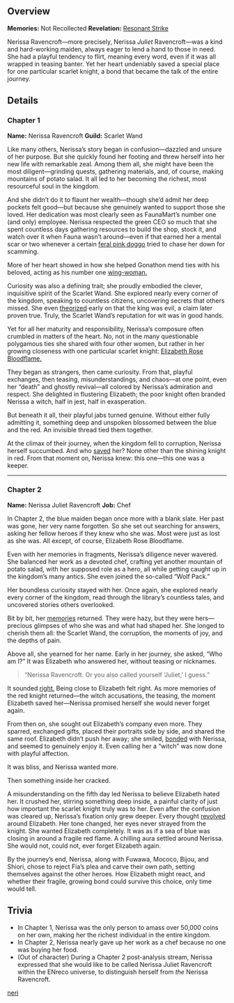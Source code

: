 <!-- title: Nerissa Juliet Ravencroft -->
<!-- quote: Oh where, oh where is my brave knight? -->
<!-- chapters: -1 -->
<!-- images: (Nerissa's Chapter 1 Profile), (Nerissa in the "Start Again" MV), (Nerissa activating her Revelation), (Nerissa's Chapter 2 Profile), (Nerissa turning against Fia in Chapter 2's Ending) -->
<!-- model: false -->

## Overview

**Memories:** Not Recollected
**Revelation:** [Resonant Strike](#entry:resonant-strike-entry)

Nerissa Ravencroft—more precisely, Nerissa _Juliet_ Ravencroft—was a kind and hard-working maiden, always eager to lend a hand to those in need. She had a playful tendency to flirt, meaning every word, even if it was all wrapped in teasing banter. Yet her heart undeniably saved a special place for one particular scarlet knight, a bond that became the talk of the entire journey.

## Details

### Chapter 1

**Name:** Nerissa Ravencroft
**Guild:** Scarlet Wand

Like many others, Nerissa’s story began in confusion—dazzled and unsure of her purpose. But she quickly found her footing and threw herself into her new life with remarkable zeal. Among them all, she might have been the most diligent—grinding quests, gathering materials, and, of course, making mountains of potato salad. It all led to her becoming the richest, most resourceful soul in the kingdom.

And she didn’t do it to flaunt her wealth—though she’d admit her deep pockets felt good—but because she genuinely wanted to support those she loved. Her dedication was most clearly seen as FaunaMart’s number one (and only) employee. Nerissa respected the green CEO so much that she spent countless days gathering resources to build the shop, stock it, and watch over it when Fauna wasn’t around—even if that earned her a mental scar or two whenever a certain [feral pink doggo](https://www.youtube.com/live/5swK4fB2smo?t=1251) tried to chase her down for scamming.

More of her heart showed in how she helped Gonathon mend ties with his beloved, acting as his number one [wing-woman.](https://www.youtube.com/live/qdYQ5j-0sQI?feature=shared&t=2806)

Curiosity was also a defining trait; she proudly embodied the clever, inquisitive spirit of the Scarlet Wand. She explored nearly every corner of the kingdom, speaking to countless citizens, uncovering secrets that others missed. She even [theorized](https://www.youtube.com/live/qdYQ5j-0sQI?feature=shared&t=12299) early on that the king was evil, a claim later proven true. Truly, the Scarlet Wand’s reputation for wit was in good hands.

Yet for all her maturity and responsibility, Nerissa’s composure often crumbled in matters of the heart. No, not in the many questionable polygamous ties she shared with four other women, but rather in her growing closeness with one particular scarlet knight: [Elizabeth Rose Bloodflame.](#entry:liz-entry)

They began as strangers, then came curiosity. From that, playful exchanges, then teasing, misunderstandings, and chaos—at one point, even her “death” and ghostly revival—all colored by Nerissa’s admiration and respect. She delighted in flustering Elizabeth; the poor knight often branded Nerissa a witch, half in jest, half in exasperation.

But beneath it all, their playful jabs turned genuine. Without either fully admitting it, something deep and unspoken blossomed between the blue and the red. An invisible thread tied them together.

At the climax of their journey, when the kingdom fell to corruption, Nerissa herself succumbed. And who [saved](https://www.youtube.com/live/qdYQ5j-0sQI?si=W9a6h2OXmkOQk3JU&t=7287) her? None other than the shining knight in red. From that moment on, Nerissa knew: this one—this one was a keeper.

---

### Chapter 2

**Name:** Nerissa Juliet Ravencroft
**Job:** Chef

In Chapter 2, the blue maiden began once more with a blank slate. Her past was gone, her very name forgotten. So she set out searching for answers, asking her fellow heroes if they knew who she was. Most were just as lost as she was. All except, of course, Elizabeth Rose Bloodflame.

Even with her memories in fragments, Nerissa’s diligence never wavered. She balanced her work as a devoted chef, crafting yet another mountain of potato salad, with her supposed role as a hero, all while getting caught up in the kingdom’s many antics. She even joined the so-called “Wolf Pack.”

Her boundless curiosity stayed with her. Once again, she explored nearly every corner of the kingdom, read through the library’s countless tales, and uncovered stories others overlooked.

Bit by bit, her [memories](https://www.youtube.com/live/5sWjzbacGUY?si=KUn5fSB0crLgmamn&t=12079) returned. They were hazy, but they were hers—precious glimpses of who she was and what had shaped her. She longed to cherish them all: the Scarlet Wand, the corruption, the moments of joy, and the depths of pain.

Above all, she yearned for her name. Early in her journey, she asked, “Who am I?”
It was Elizabeth who answered her, without teasing or nicknames.

> “Nerissa Ravencroft. Or you also called yourself ‘Juliet,’ I guess.”

It sounded [right.](https://www.youtube.com/live/XfZh_3xb7i0?si=xVwBE_o5TFb2HfsC&t=5287) Being close to Elizabeth felt right. As more memories of the red knight returned—the witch accusations, the teasing, the moment Elizabeth saved her—Nerissa promised herself she would never forget again.

From then on, she sought out Elizabeth’s company even more. They sparred, exchanged gifts, placed their portraits side by side, and shared the same roof. Elizabeth didn’t push her away; she smiled, [bonded](https://www.youtube.com/live/vMdhvi8dHN4?si=JeT3qPPFMnB0yoCr&t=6692) with Nerissa, and seemed to genuinely enjoy it. Even calling her a “witch” was now done with playful affection.

It was bliss, and Nerissa wanted more.

Then something inside her cracked.

A misunderstanding on the fifth day led Nerissa to believe Elizabeth hated her. It crushed her, stirring something deep inside, a painful clarity of just how important the scarlet knight truly was to her. Even after the confusion was cleared up, Nerissa’s fixation only grew deeper. Every thought [revolved](https://www.youtube.com/live/MXqotm_8_Hc?si=owgU25DUzPfslUZl&t=1192) around Elizabeth. Her tone changed, her eyes never strayed from the knight. She wanted Elizabeth completely. It was as if a sea of blue was closing in around a fragile red flame. A chilling aura settled around Nerissa. She would not, could not, ever forget Elizabeth again.

By the journey’s end, Nerissa, along with Fuwawa, Mococo, Bijou, and Shiori, chose to reject Fia’s plea and carve their own path, setting themselves against the other heroes. How Elizabeth might react, and whether their fragile, growing bond could survive this choice, only time would tell.

## Trivia

- In Chapter 1, Nerissa was the only person to amass over 50,000 coins on her own, making her the richest individual in the entire kingdom.
- In Chapter 2, Nerissa nearly gave up her work as a chef because no one was buying her food.
- (Out of character) During a Chapter 2 post-analysis stream, Nerissa expressed that she would like to be called Nerissa Juliet Ravencroft within the ENreco universe, to distinguish herself from _the_ Nerissa Ravencroft.

[neri](#easter:easter-nerissa)

